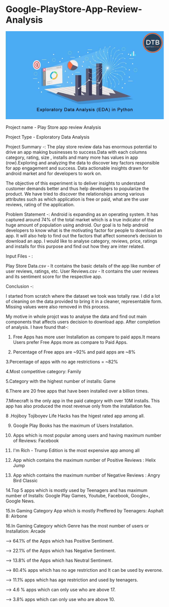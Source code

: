 # Google-PlayStore-App-Review-Analysis

![Google_Play_Store](Exploratory-Data-Analysis.jpg)

Project name - Play Store app review Analysis 

Project Type - Exploratory Data Analysis

Project Summary -: The play store review data has enormous potential to drive an app making businesses to success.Data with each columns category, rating, size , installs and many more has values in app (row).Exploring and analyzing the data to discover key factors responsible for app engagement and success. Data actionable insights drawn for android market and for developers to work on.
                                                                     
The objective of this experiment is to deliver insights to understand customer demands better and thus help developers to popularize the product. We have tried to discover the relationships among various attributes such as which application is free or paid, what are the user reviews, rating of the application.

Problem Statement -: Android is expanding as an operating system. It has captured around 74% of the total market which is a true indicator of the huge amount of population using android. Our goal is to help android developers to know what is the motivating factor for people to download an app. It will also help to find out the factors that affect someone’s decision to download an app. I would like to analyse category, reviews, price, ratings and installs for this purpose and find out how they are inter related.

Input Files - :

Play Store Data.csv - It contains the basic details of the app like number of user reviews, ratings, etc.
User Reviews.csv - It contains the user reviews and its sentiment score for the respective app.

Conclusion -:

I started from scratch where the dataset we took was totally raw. I did a lot of cleaning on the data provided to bring it in a cleaner, representable form. Missing values were also removed in this process.

My motive in whole projct was to analyse the data and find out main components that affects users decision to download app. After completion of analysis. I have found that-:

1. Free Apps has more user Installation as compare to paid apps.It means Users prefer Free Apps more as compare to Paid Apps.
 
2. Percentage of Free apps are ~92% and paid apps are ~8%

3.Percentage of apps with no age restrictions = ~82%

4.Most competitive category: Family

5.Category with the highest number of installs: Game

6.There are 20 free apps that have been installed over a billion times.

7.Minecraft is the only app in the paid category with over 10M installs. This app has also produced the most revenue only from the installation fee.

8 .Hojiboy Tojiboyev Life Hacks has the higest rated app among all.

9. Google Play Books has the maximum of Users Installation.
 
10. Apps which is most popular among users and having maximum number of Reviews: Facebook
    
11. I'm Rich - Trump Edition is the most expensive app among all
    
12. App which contains the maximum number of Positive Reviews : Helix Jump
  
13. App which contains the maximum number of Negative Reviews : Angry Bird Classic

14.Top 5 apps which is mostly used by Teenagers and has maximum number of Installs: Google Play Games, Youtube, Facebook, Google+, Google News.

15.In Gaming Category App which is mostly Preffered by Teenagers: Asphalt 8: Airbone

16.In Gaming Category which Genre has the most number of users or Installation: Arcade

--> 64.1% of the Apps which has Positive Sentiment.

--> 22.1% of the Apps which has Negative Sentiment.

--> 13.8% of the Apps which has Neutral Sentiment.

--> 80.4% apps which has no age restriction and It can be used by everone.

--> 11.1% apps which has age restriction and used by teenagers.

--> 4.6 % apps which can only use who are above 17.

--> 3.8% apps which can only use who are above 10.
